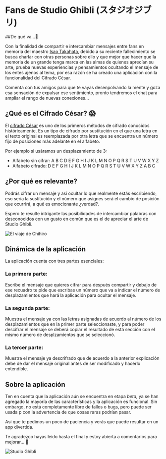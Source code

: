 # Fans de Studio Ghibli (スタジオジブリ)

##De qué va...:musical_note:

Con la finalidad de compartir e intercambiar mensajes entre fans en memoria del maestro [Isao Takahata](https://es.wikipedia.org/wiki/Isao_Takahata), debido a su reciente fallecimiento se busca charlar con otras personas sobre ello y que mejor que hacer que la memoria de un grande tenga marca en las almas de quienes aprecían su arte, prueba nuevas experiencias y pensamientos ocultando el mensaje de los entes ajenos al tema, por esa razón se ha creado una aplicación con la funcionalidad del Cifrado César.

Comenta con tus amigos para que te vayas desenpolvando la mente y goza esa sensación de expulsar ese sentimiento, pronto tendremos el chat para ampliar el rango de nuevas conexiones...

## ¿Qué es el Cifrado César? :scream:

El [cifrado César](https://en.wikipedia.org/wiki/Caesar_cipher) es uno de los
primeros métodos de cifrado conocidos históricamente. Es un tipo de cifrado por
sustitución en el que una letra en el texto original es reemplazada por otra
letra que se encuentra un número fijo de posiciones más adelante en el alfabeto.

Por ejemplo si usáramos un desplazamiento de 3:

* Alfabeto sin cifrar: A B C D E F G H I J K L M N O P Q R S T U V W X Y Z
* Alfabeto cifrado: D E F G H I J K L M N O P Q R S T U V W X Y Z A B C

## ¿Por qué es relevante? 

Podrás cifrar un mensaje y así ocultar lo que realmente estás escribiendo, eso sería la sustitución y el número que asignes será el cambio de posición que ocurrirá, a qué es emocionante ¿verdad?.

Espero te resulte intrigante las posibilidades de intercambiar palabras con desconocidos con un gusto en común que es el de apreciar el arte de Studio Ghibli.

![El viaje de Chihiro](https://i.pinimg.com/originals/e1/1d/41/e11d41d05959fb9f7fbd82198adc36db.jpg)

## Dinámica de la aplicación

La aplicación cuenta con tres partes esenciales:

### La primera parte:

Escribe el mensaje que quieres cifrar para después compartir y debajo de ese recuadro te pide que escribas un número que va a indicar el número de desplazamientos que hará la aplicación para ocultar el mensaje.

### La segunda parte:

Muestra el mensaje ya con las letras asignadas de acuerdo al número de los desplazamientos que en la primer parte seleccionaste, y para poder descifrar el mensaje se deberá copiar el resultado de está sección con el mismo número de desplzamientos que se seleccionó.

### La tercer parte:

Muestra el mensaje ya descrifrado que de acuerdo a la anterior explicación debe de dar el mensaje original antes de ser modificado y hacerlo entendible.


## Sobre la aplicación 

Ten en cuenta que la aplicación aún se encuentra en etapa *beta*, ya se han agregado la mayoría de las características y la aplicación es funcional. Sin embargo, no está completamente libre de fallos o bugs, pero puede ser usada p con la advertencia de que cosas raras podrían pasar.

Así que te pedimos un poco de paciencia y verás que puede resultar en un app divertida.

Te agradezco hayas leído hasta el final y estoy abierta a comentarios para mejorar... :see_no_evil: 

![Studio Ghibli](http://78.media.tumblr.com/56e227d5b0cfb83f8beae37fd01b13a3/tumblr_mjdqu8Omq41r2ffi9o1_500.gif)